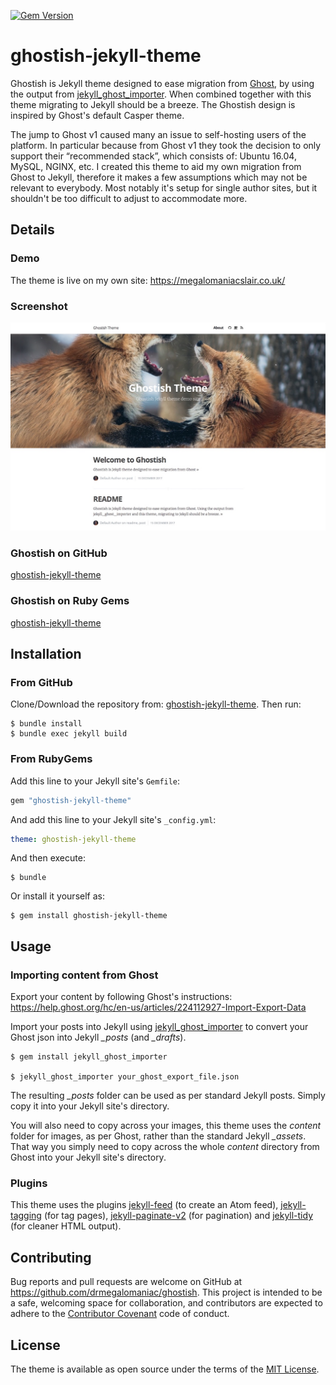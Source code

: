 [![Gem Version](https://badge.fury.io/rb/ghostish-jekyll-theme.svg)](https://badge.fury.io/rb/ghostish-jekyll-theme)

# ghostish-jekyll-theme

Ghostish is Jekyll theme designed to ease migration from [Ghost](https://ghost.org), by using the output from [jekyll_ghost_importer](https://github.com/eloyesp/jekyll_ghost_importer). When combined together with this theme migrating to Jekyll should be a breeze. The Ghostish design is inspired by Ghost's default Casper theme.

The jump to Ghost v1 caused many an issue to self-hosting users of the platform. In particular because from Ghost v1 they took the decision to only support their “recommended stack”, which consists of: Ubuntu 16.04, MySQL, NGINX, etc. I created this theme to aid my own migration from Ghost to Jekyll, therefore it makes a few assumptions which may not be relevant to everybody. Most notably it's setup for single author sites, but it shouldn't be too difficult to adjust to accommodate more.

## Details

### Demo

The theme is live on my own site: https://megalomaniacslair.co.uk/

### Screenshot

![Screenshot](screenshot.png)

### Ghostish on GitHub

[ghostish-jekyll-theme](https://github.com/drmegalomaniac/ghostish)

### Ghostish on Ruby Gems

[ghostish-jekyll-theme](https://rubygems.org/gems/ghostish-jekyll-theme)

## Installation

### From GitHub

Clone/Download the repository from: [ghostish-jekyll-theme](https://github.com/drmegalomaniac/ghostish). Then run:

    $ bundle install
    $ bundle exec jekyll build

### From RubyGems

Add this line to your Jekyll site's `Gemfile`:

```ruby
gem "ghostish-jekyll-theme"
```

And add this line to your Jekyll site's `_config.yml`:

```yaml
theme: ghostish-jekyll-theme
```

And then execute:

    $ bundle

Or install it yourself as:

    $ gem install ghostish-jekyll-theme

## Usage

### Importing content from Ghost

Export your content by following Ghost's instructions: https://help.ghost.org/hc/en-us/articles/224112927-Import-Export-Data

Import your posts into Jekyll using [jekyll_ghost_importer](https://github.com/eloyesp/jekyll_ghost_importer) to convert your Ghost json into Jekyll *\_posts* (and *\_drafts*).

    $ gem install jekyll_ghost_importer

    $ jekyll_ghost_importer your_ghost_export_file.json

The resulting *\_posts* folder can be used as per standard Jekyll posts. Simply copy it into your Jekyll site's directory.

You will also need to copy across your images, this theme uses the _content_ folder for images, as per Ghost, rather than the standard Jekyll *\_assets*. That way you simply need to copy across the whole _content_ directory from Ghost into your Jekyll site's directory.

### Plugins

This theme uses the plugins [jekyll-feed](https://rubygems.org/gems/jekyll-feed) (to create an Atom feed), [jekyll-tagging](https://rubygems.org/gems/jekyll-tagging) (for tag pages), [jekyll-paginate-v2](https://rubygems.org/gems/jekyll-paginate-v2) (for pagination) and [jekyll-tidy](https://rubygems.org/gems/jekyll-tidy) (for cleaner HTML output).

## Contributing

Bug reports and pull requests are welcome on GitHub at https://github.com/drmegalomaniac/ghostish. This project is intended to be a safe, welcoming space for collaboration, and contributors are expected to adhere to the [Contributor Covenant](http://contributor-covenant.org) code of conduct.

## License

The theme is available as open source under the terms of the [MIT License](https://opensource.org/licenses/MIT).
